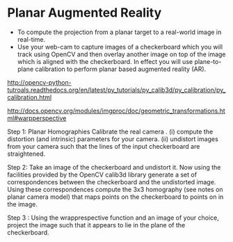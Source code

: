 # Planar Augmented Reality

- To compute the projection from a planar target to a real-world image in real-time.
- Use your web-cam to capture images of a checkerboard which you will track using OpenCV and then overlay another image on top            of the image which is aligned with the checkerboard.
In effect you will use plane-to-plane calibration to perform planar based augmented reality (AR).

http://opencv-python-tutroals.readthedocs.org/en/latest/py_tutorials/py_calib3d/py_calibration/py_calibration.html

http://docs.opencv.org/modules/imgproc/doc/geometric_transformations.html#warpperspective

Step 1: Planar Homographies
 Calibrate the real camera . 
 (i) compute the distortion (and intrinsic) parameters for your camera.
 (ii) undistort images from your camera such that the lines of the input checkerboard are straightened. 
 
 Step 2: 
 Take an image of the checkerboard and undistort it. Now using the facilities provided by the OpenCV calib3d library generate a set of correspondences between the checkerboard and the undistorted image.
Using these correspondences compute the 3x3 homography (see notes on planar camera model) that maps points on the checkerboard to points on in the image. 

Step 3 : 
Using the wrapprespective function and an image of your choice, project the image such that it appears to lie in the plane of the checkerboard.
